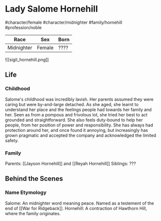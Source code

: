 # Lady Salome Hornehill
#character/female #character/midnighter #family/hornehill #profession/noble

Race | Sex | Born
-----|-----|-----
Midnighter | Female | ????

![[sigil_hornehill.png]]

## Life
### Childhood
Salome's childhood was incredibly lavish. Her parents assumed they were caring but were by-and-large detached. As she aged, she learnt to understand her place and the feelings people had towards her family and her. Seen as from a pompous and frivolous lot, she tried her best to act grounded and straightforward. She also feels duty-bound to help her people, from her position of power and responsibility. She has always had protection around her, and once found it annoying, but increasingly has grown pragmatic and accepted the company and acknowledged the limited safety. 

### Family
Parents: [[Jayson Hornehill]] and [[Reyah Hornehill]]
Siblings: ???

## Behind the Scenes
### Name Etymology
Salome: An midnighter word meaning peace. Named as a testement of the end of [[War for Ridgeback]].
Hornehill: A contraction of Hawthorn Hill, where the family originates.